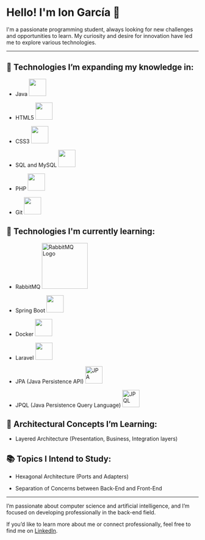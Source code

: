 # Hello! I'm Ion García 👋

I'm a passionate programming student, always looking for new challenges and opportunities to learn. My curiosity and desire for innovation have led me to explore various technologies.

---

## 🚀 Technologies I’m expanding my knowledge in:

- Java <img src="https://cdn.jsdelivr.net/gh/devicons/devicon/icons/java/java-original.svg" width="45" height="45">

- HTML5 <img src="https://cdn.jsdelivr.net/gh/devicons/devicon/icons/html5/html5-original.svg" width="45" height="45">

- CSS3 <img src="https://cdn.jsdelivr.net/gh/devicons/devicon/icons/css3/css3-original.svg" width="45" height="45">

- SQL and MySQL <img src="https://cdn.jsdelivr.net/gh/devicons/devicon/icons/mysql/mysql-original.svg" width="45" height="45">

- PHP <img src="https://cdn.jsdelivr.net/gh/devicons/devicon/icons/php/php-original.svg" width="45" height="45">

- Git <img src="https://cdn.jsdelivr.net/gh/devicons/devicon/icons/git/git-original.svg" width="45" height="45">

## 📘 Technologies I'm currently learning:

- RabbitMQ <img src="https://upload.wikimedia.org/wikipedia/commons/7/71/RabbitMQ_logo.svg" width="120" alt="RabbitMQ Logo">

- Spring Boot <img src="https://cdn.jsdelivr.net/gh/devicons/devicon/icons/spring/spring-original.svg" width="45" height="45">

- Docker <img src="https://cdn.jsdelivr.net/gh/devicons/devicon/icons/docker/docker-original.svg" width="45" height="45">

- Laravel <img src="https://upload.wikimedia.org/wikipedia/commons/thumb/9/9a/Laravel.svg/1200px-Laravel.svg.png" width="45" height="45">

- JPA (Java Persistence API) <img src="https://cdn.jsdelivr.net/gh/devicons/devicon/icons/java/java-original.svg" width="45" height="45" title="JPA"> 

- JPQL (Java Persistence Query Language) <img src="https://cdn.jsdelivr.net/gh/devicons/devicon/icons/java/java-original.svg" width="45" height="45" title="JPQL">

## 🧱 Architectural Concepts I’m Learning:
- Layered Architecture (Presentation, Business, Integration layers)

## 📚 Topics I Intend to Study:
- Hexagonal Architecture (Ports and Adapters)

- Separation of Concerns between Back-End and Front-End

---

I’m passionate about computer science and artificial intelligence, and I’m focused on developing professionally in the back-end field.

If you’d like to learn more about me or connect professionally, feel free to find me on [LinkedIn](https://www.linkedin.com/in/ion-garc%C3%ADa-rodr%C3%ADguez-b278502b4/).
